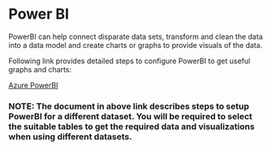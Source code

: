 # Power BI

PowerBI can help connect disparate data sets, transform and clean the data into a data model and create charts or graphs to provide visuals of the data.

Following link provides detailed steps to configure PowerBI to get useful graphs and charts:

[Azure PowerBI](https://github.com/nashahz/azure-data-pipelines/blob/master/datasets/covid-19/definitive-healthcare/powerbi/README.md)

### NOTE: The document in above link describes steps to setup PowerBI for a different dataset. You will be required to select the suitable tables to get the required data and visualizations when using different datasets.
